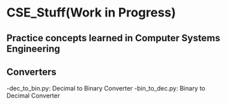 # CSE_Stuff(Work in Progress)
## Practice concepts learned in Computer Systems Engineering 
## Converters
 -dec_to_bin.py: Decimal to Binary Converter
 -bin_to_dec.py: Binary to Decimal Converter
